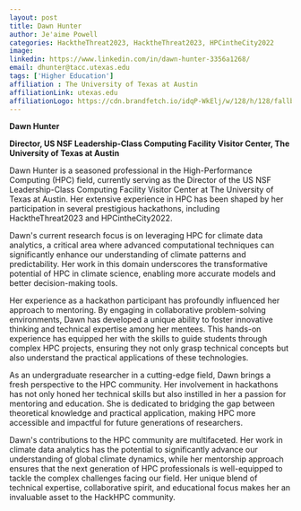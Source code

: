 ```yaml
---
layout: post
title: Dawn Hunter
author: Je'aime Powell
categories: HacktheThreat2023, HacktheThreat2023, HPCintheCity2022
image: 
linkedin: https://www.linkedin.com/in/dawn-hunter-3356a1268/
email: dhunter@tacc.utexas.edu
tags: ['Higher Education']
affiliation : The University of Texas at Austin 
affiliationLink: utexas.edu
affiliationLogo: https://cdn.brandfetch.io/idqP-WkElj/w/128/h/128/fallback/lettermark/icon.webp?c=1ax1736892845532bfumLaCV7mjMBS3usv                      
---
```


**Dawn Hunter**
 
 **Director, US NSF Leadership-Class Computing Facility Visitor Center, The University of Texas at Austin**
 
 Dawn Hunter is a seasoned professional in the High-Performance Computing (HPC) field, currently serving as the Director of the US NSF Leadership-Class Computing Facility Visitor Center at The University of Texas at Austin. Her extensive experience in HPC has been shaped by her participation in several prestigious hackathons, including HacktheThreat2023 and HPCintheCity2022.
 
 Dawn's current research focus is on leveraging HPC for climate data analytics, a critical area where advanced computational techniques can significantly enhance our understanding of climate patterns and predictability. Her work in this domain underscores the transformative potential of HPC in climate science, enabling more accurate models and better decision-making tools.
 
 Her experience as a hackathon participant has profoundly influenced her approach to mentoring. By engaging in collaborative problem-solving environments, Dawn has developed a unique ability to foster innovative thinking and technical expertise among her mentees. This hands-on experience has equipped her with the skills to guide students through complex HPC projects, ensuring they not only grasp technical concepts but also understand the practical applications of these technologies.
 
 As an undergraduate researcher in a cutting-edge field, Dawn brings a fresh perspective to the HPC community. Her involvement in hackathons has not only honed her technical skills but also instilled in her a passion for mentoring and education. She is dedicated to bridging the gap between theoretical knowledge and practical application, making HPC more accessible and impactful for future generations of researchers.
 
 Dawn's contributions to the HPC community are multifaceted. Her work in climate data analytics has the potential to significantly advance our understanding of global climate dynamics, while her mentorship approach ensures that the next generation of HPC professionals is well-equipped to tackle the complex challenges facing our field. Her unique blend of technical expertise, collaborative spirit, and educational focus makes her an invaluable asset to the HackHPC community.  
                    
